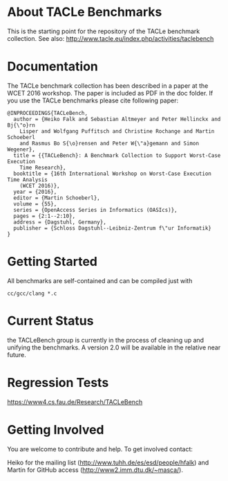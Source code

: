 About TACLe Benchmarks
======================

This is the starting point for the repository of the TACLe benchmark
collection.
See also: http://www.tacle.eu/index.php/activities/taclebench

Documentation
=============

The TACLe benchmark collection has been described in a paper at the
WCET 2016 workshop. The paper is included as PDF in the doc folder.
If you use the TACLe benchmarks please cite following paper:

    @INPROCEEDINGS{TACLeBench,
      author = {Heiko Falk and Sebastian Altmeyer and Peter Hellinckx and Bj{\"o}rn
    	Lisper and Wolfgang Puffitsch and Christine Rochange and Martin Schoeberl
    	and Rasmus Bo S{\o}rensen and Peter W{\"a}gemann and Simon Wegener},
      title = {{TACLeBench}: A Benchmark Collection to Support Worst-Case Execution
    	Time Research},
      booktitle = {16th International Workshop on Worst-Case Execution Time Analysis
    	(WCET 2016)},
      year = {2016},
      editor = {Martin Schoeberl},
      volume = {55},
      series = {OpenAccess Series in Informatics (OASIcs)},
      pages = {2:1--2:10},
      address = {Dagstuhl, Germany},
      publisher = {Schloss Dagstuhl--Leibniz-Zentrum f\"ur Informatik}
    }


Getting Started
===============

All benchmarks are self-contained and can be compiled just with

    cc/gcc/clang *.c

Current Status
==============

the TACLeBench group is currently in the process of cleaning up and unifying
the benchmarks. A version 2.0 will be available in the relative near future.

Regression Tests
================

https://www4.cs.fau.de/Research/TACLeBench

Getting Involved
================

You are welcome to contribute and help. To get involved contact:

Heiko for the mailing list (http://www.tuhh.de/es/esd/people/hfalk) and
Martin for GitHub access (http://www2.imm.dtu.dk/~masca/).
